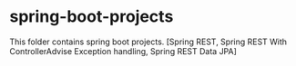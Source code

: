 # spring-boot-projects
This folder contains spring boot projects. [Spring REST, Spring REST With ControllerAdvise Exception handling, Spring REST Data JPA]
